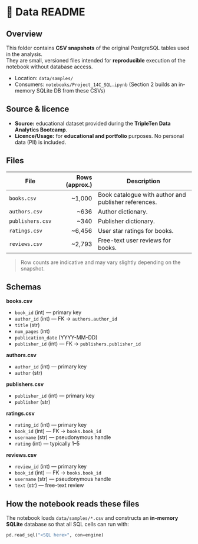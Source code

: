 ﻿# 📁 Data README

## Overview
This folder contains **CSV snapshots** of the original PostgreSQL tables used in the analysis.  
They are small, versioned files intended for **reproducible** execution of the notebook without database access.

- Location: `data/samples/`
- Consumers: `notebooks/Project_14C_SQL.ipynb` (Section 2 builds an in-memory SQLite DB from these CSVs)

## Source & licence
- **Source:** educational dataset provided during the **TripleTen Data Analytics Bootcamp**.
- **Licence/Usage:** for **educational and portfolio** purposes. No personal data (PII) is included.

## Files
| File | Rows (approx.) | Description |
|---|---:|---|
| `books.csv` | ~1,000 | Book catalogue with author and publisher references. |
| `authors.csv` | ~636 | Author dictionary. |
| `publishers.csv` | ~340 | Publisher dictionary. |
| `ratings.csv` | ~6,456 | User star ratings for books. |
| `reviews.csv` | ~2,793 | Free-text user reviews for books. |

> Row counts are indicative and may vary slightly depending on the snapshot.

## Schemas
**books.csv**
- `book_id` (int) — primary key  
- `author_id` (int) — FK → `authors.author_id`  
- `title` (str)  
- `num_pages` (int)  
- `publication_date` (YYYY-MM-DD)  
- `publisher_id` (int) — FK → `publishers.publisher_id`

**authors.csv**
- `author_id` (int) — primary key  
- `author` (str)

**publishers.csv**
- `publisher_id` (int) — primary key  
- `publisher` (str)

**ratings.csv**
- `rating_id` (int) — primary key  
- `book_id` (int) — FK → `books.book_id`  
- `username` (str) — pseudonymous handle  
- `rating` (int) — typically 1–5

**reviews.csv**
- `review_id` (int) — primary key  
- `book_id` (int) — FK → `books.book_id`  
- `username` (str) — pseudonymous handle  
- `text` (str) — free-text review

## How the notebook reads these files
The notebook loads `data/samples/*.csv` and constructs an **in-memory SQLite** database so that all SQL cells can run with:
```python
pd.read_sql("<SQL here>", con=engine)
